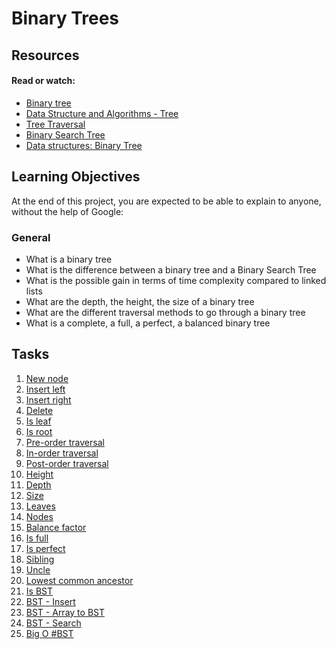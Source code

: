 <h1>Binary Trees</h1>
<h2>Resources</h2>

#### Read or watch:

* [Binary tree](https://intranet.alxswe.com/rltoken/1F2x42-8vUbOmU4L1C1KMg)
* [Data Structure and Algorithms - Tree](https://intranet.alxswe.com/rltoken/QmcTMCkQyrgMjrqoWxYdhw)
* [Tree Traversal](https://intranet.alxswe.com/rltoken/z6ZaXr_RxwE5nTHAUx_dfQ)
* [Binary Search Tree](https://intranet.alxswe.com/rltoken/qO5dBlMnYJzbaWG3xVpcnQ)
* [Data structures: Binary Tree](https://intranet.alxswe.com/rltoken/BeyJ2gjlE7_djwRiDyeHig)

<h2>Learning Objectives</h2>
<p>At the end of this project, you are expected to be able to explain to anyone, without the help of Google:</p>
<h3>General</h3>
<ul>
    <li>What is a binary tree</li>
    <li>What is the difference between a binary tree and a Binary Search Tree</li>
    <li>What is the possible gain in terms of time complexity compared to linked lists</li>
    <li>What are the depth, the height, the size of a binary tree</li>
    <li>What are the different traversal methods to go through a binary tree</li>
    <li>What is a complete, a full, a perfect, a balanced binary tree</li>
</ul>
<h2>Tasks</h2>
<ol>
    <li><a href="https://github.com/AmiraWalid1/binary_trees/blob/master/0-binary_tree_node.c">New node</a>  </li>
    <li><a href="https://github.com/AmiraWalid1/binary_trees/blob/master/1-binary_tree_insert_left.c">Insert left</a></li>
    <li><a href="https://github.com/AmiraWalid1/binary_trees/blob/master/2-binary_tree_insert_right.c">Insert right</a></li>
    <li><a href="https://github.com/AmiraWalid1/binary_trees/blob/master/3-binary_tree_delete.c">Delete</a></li>
    <li><a href="https://github.com/AmiraWalid1/binary_trees/blob/master/4-binary_tree_is_leaf.c">Is leaf</a></li>
    <li><a href="https://github.com/AmiraWalid1/binary_trees/blob/master/5-binary_tree_is_root.c">Is root</a></li>
    <li><a href="https://github.com/AmiraWalid1/binary_trees/blob/master/6-binary_tree_preorder.c">Pre-order traversal</a></li>
    <li><a href="https://github.com/AmiraWalid1/binary_trees/blob/master/7-binary_tree_inorder.c">In-order traversal</a></li>
    <li><a href="https://github.com/AmiraWalid1/binary_trees/blob/master/8-binary_tree_postorder.c">Post-order traversal</a></li>
    <li><a href="https://github.com/AmiraWalid1/binary_trees/blob/master/9-binary_tree_height.c">Height</a></li>
    <li><a href="https://github.com/AmiraWalid1/binary_trees/blob/master/10-binary_tree_depth.c">Depth</a></li>
    <li><a href="https://github.com/AmiraWalid1/binary_trees/blob/master/11-binary_tree_size.c">Size</a></li>
    <li><a href="https://github.com/AmiraWalid1/binary_trees/blob/master/12-binary_tree_leaves.c">Leaves</a></li>
    <li><a href="https://github.com/AmiraWalid1/binary_trees/blob/master/13-binary_tree_nodes.c">Nodes</a></li>
    <li><a href="https://github.com/AmiraWalid1/binary_trees/blob/master/14-binary_tree_balance.c">Balance factor</a></li>
    <li><a href="https://github.com/AmiraWalid1/binary_trees/blob/master/15-binary_tree_is_full.c">Is full</a></li>
    <li><a href="https://github.com/AmiraWalid1/binary_trees/blob/master/16-binary_tree_is_perfect.c">Is perfect </a></li>
    <li><a href="https://github.com/AmiraWalid1/binary_trees/blob/master/17-binary_tree_sibling.c">Sibling</a></li>
    <li><a href="https://github.com/AmiraWalid1/binary_trees/blob/master/18-binary_tree_uncle.c">Uncle</a> </li>
    <li><a href="https://github.com/AmiraWalid1/binary_trees/blob/master/100-binary_trees_ancestor.c">Lowest common ancestor</a></li>
    <li><a href="https://github.com/AmiraWalid1/binary_trees/blob/master/110-is_bst">Is BST</a></li>
    <li><a href="https://github.com/AmiraWalid1/binary_trees/blob/master/111-bst_insert.c">BST - Insert</a></li>
    <li><a href="https://github.com/AmiraWalid1/binary_trees/blob/master/112-array_to_bst.c">BST - Array to BST</a></li>
    <li><a href="https://github.com/AmiraWalid1/binary_trees/blob/master/113-bst_search.c">BST - Search</a></li>
    <li><a href="https://github.com/AmiraWalid1/binary_trees/blob/master/115-O">Big O #BST</a></li>
</ol>

